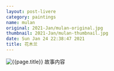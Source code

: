 ```yaml
---
layout: post-livere
category: paintings
name: mulan
original: 2021-Jan/mulan-original.jpg
thumbnail: 2021-Jan/mulan-thumbnail.jpg
date: Sun Jan 24 22:38:47 2021
title: 花木兰
---
```


![{{page.title}}](/gallery/{{page.category}}/{{page.original}})
故事内容
